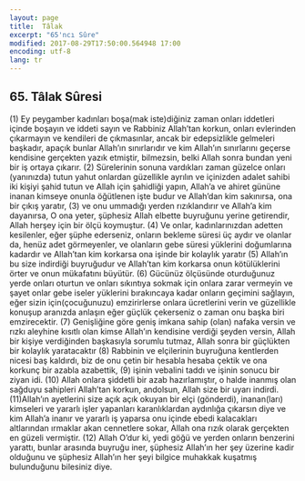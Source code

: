 ```yaml
---
layout: page
title:  Tâlak
excerpt: "65'ncı Sûre"
modified: 2017-08-29T17:50:00.564948 17:00
encoding: utf-8
lang: tr
---
```


## 65. Tâlak Sûresi

(1) Ey peygamber kadınları boşa(mak iste)diğiniz zaman onları iddetleri içinde boşayın ve iddeti sayın ve Rabbiniz Allah’tan korkun, onları evlerinden çıkarmayın ve kendileri de çıkmasınlar, ancak bir edepsizlikle gelmeleri başkadır, apaçık bunlar Allah’ın sınırlarıdır ve kim Allah’ın sınırlarını geçerse kendisine gerçekten yazık etmiştir, bilmezsin, belki Allah sonra bundan yeni bir iş ortaya çıkarır.
(2) Sürelerinin sonuna vardıkları zaman güzelce onları (yanınızda)  tutun yahut onlardan güzellikle ayrılın ve içinizden adalet sahibi iki kişiyi şahid tutun ve Allah için şahidliği yapın, Allah’a ve ahiret gününe inanan kimseye onunla öğütlenen işte budur ve Allah’dan kim sakınırsa, ona bir çıkış yaratır,
(3) ve onu ummadığı yerden rızıklandırır ve Allah’a kim dayanırsa, O ona yeter, şüphesiz Allah elbette buyruğunu yerine getirendir, Allah herşey için bir ölçü koymuştur.
(4) Ve onlar, kadınlarınızdan adetten kesilenler, eğer şüphe ederseniz, onların bekleme süresi üç aydır ve olanlar da, henüz adet görmeyenler, ve olanların gebe süresi yüklerini doğumlarına kadardır ve Allah’tan kim korkarsa ona işinde bir kolaylık yaratır
(5) Allah’ın bu size indirdiği buyruğudur ve Allah’tan kim korkarsa onun kötülüklerini örter ve onun mükafatını büyütür.
(6) Gücünüz ölçüsünde oturduğunuz yerde onları oturtun ve onları sıkıntıya sokmak için onlara zarar vermeyin ve şayet onlar gebe iseler yüklerini bırakıncaya kadar onların geçimini sağlayın, eğer sizin için(çocuğunuzu) emzirirlerse onlara ücretlerini verin ve güzellikle konuşup aranızda anlaşın eğer güçlük çekerseniz o zaman onu başka biri  emzirecektir.
(7) Genişliğine göre geniş imkana sahip (olan) nafaka versin ve rızkı aleyhine kısıtlı olan kimse Allah’ın kendisine verdiği şeyden versin, Allah bir kişiye verdiğinden başkasıyla sorumlu tutmaz, Allah sonra bir güçlükten bir kolaylık yaratacaktır
(8) Rabbinin ve elçilerinin buyruğuna kentlerden nicesi baş kaldırdı, biz de onu çetin bir hesabla hesaba çektik ve ona korkunç bir azabla azabettik,
(9) işinin vebalini taddı ve işinin sonucu bir ziyan idi. 
(10) Allah onlara şiddetli bir azab hazırlamıştır, o halde inanmış olan sağduyu	sahipleri Allah’tan korkun, andolsun, Allah size bir uyarı indirdi.
(11)Allah’ın ayetlerini size açık açık okuyan bir elçi (gönderdi), inanan(ları) kimseleri ve yararlı işler  yapanları karanlıklardan aydınlığa çıkarsın diye ve kim Allah’a inanır ve yararlı iş yaparsa onu içinde ebedi kalacakları altlarından ırmaklar akan cennetlere sokar, Allah ona rızık olarak gerçekten en güzeli vermiştir.
(12) Allah O’dur ki, yedi göğü ve yerden onların benzerini yarattı, bunlar arasında buyruğu iner, şüphesiz Allah’ın her şey üzerine kadir olduğunu ve şüphesiz Allah’ın her şeyi bilgice muhakkak kuşatmış bulunduğunu bilesiniz diye.
